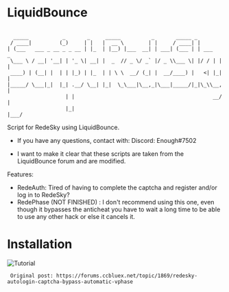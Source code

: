 # LiquidBounce
```

  _____           _       _     _____          _       _____ _          
 / ____|         (_)     | |   |  __ \        | |     / ____| |         
| (___   ___ _ __ _ _ __ | |_  | |__) |___  __| | ___| (___ | | ___   _ 
 \___ \ / __| '__| | '_ \| __| |  _  // _ \/ _` |/ _ \\___ \| |/ / | | |
 ____) | (__| |  | | |_) | |_  | | \ \  __/ (_| |  __/____) |   <| |_| |
|_____/ \___|_|  |_| .__/ \__| |_|  \_\___|\__,_|\___|_____/|_|\_\\__, |
                   | |                                             __/ |
                   |_|                                            |___/ 
```
Script for RedeSky using LiquidBounce.
- If you have any questions, contact with:
Discord: Enough#7502

- I want to make it clear that these scripts are taken from the LiquidBounce forum and are modified.

Features:
- RedeAuth:
  Tired of having to complete the captcha and register and/or log in to RedeSky?
- RedePhase (NOT FINISHED) :
  I don't recommend using this one, even though it bypasses the anticheat you have to wait a long time to be able to use any other hack or else it cancels it.
 
 # Installation
 ![Tutorial](https://youtu.be/TwUFl8LqV9o)
 
  
`` Original post: https://forums.ccbluex.net/topic/1869/redesky-autologin-captcha-bypass-automatic-vphase``

